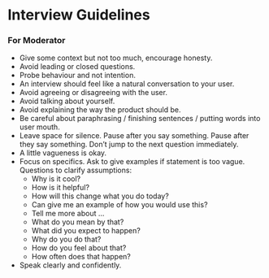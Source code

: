 # Interview Guidelines

### For Moderator

- Give some context but not too much, encourage honesty.
- Avoid leading or closed questions.
- Probe behaviour and not intention.
- An interview should feel like a natural conversation to your user.
- Avoid agreeing or disagreeing with the user.
- Avoid talking about yourself.
- Avoid explaining the way the product should be.
- Be careful about paraphrasing / finishing sentences / putting words into user mouth.
- Leave space for silence. Pause after you say something. Pause after they say something. Don’t jump to the next question immediately.
- A little vagueness is okay.
- Focus on specifics. Ask to give examples if statement is too vague. Questions to clarify assumptions:
    - Why is it cool?
    - How is it helpful?
    - How will this change what you do today?
    - Can give me an example of how you would use this?
    - Tell me more about ...
    - What do you mean by that?
    - What did you expect to happen?
    - Why do you do that?
    - How do you feel about that?
    - How often does that happen?
- Speak clearly and confidently.